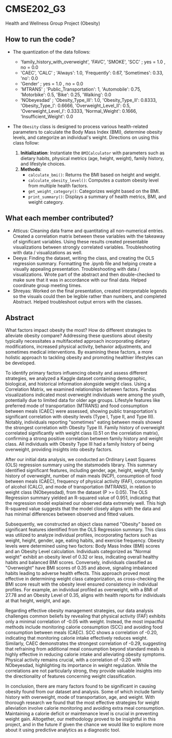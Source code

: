 # CMSE202_G3
Health and Wellness Group Project (Obesity)

## **How to run the code?** 
- The quantization of the data follows:
  - 'family_history_with_overweight', 'FAVC', 'SMOKE', 'SCC' ; yes = 1.0 , no = 0.0
  - 'CAEC', 'CALC' ;  'Always': 1.0, 'Frequently': 0.67, 'Sometimes': 0.33, 'no': 0.0
  - 'Gender' ; yes = 1.0 ,  no = 0.0
  - 'MTRANS' ; 'Public_Transportation': 1, 'Automobile': 0.75, 'Motorbike': 0.5, 'Bike': 0.25, 'Walking': 0.0
  - 'NObeyesdad' ; 'Obesity_Type_III': 1.0, 'Obesity_Type_II': 0.8333, 'Obesity_Type_I': 0.6666, 'Overweight_Level_II': 0.5, 'Overweight_Level_I':
    0.3333, 'Normal_Weight': 0.1666, 'Insufficient_Weight': 0.0  

- The `Obesity` class is designed to process various health-related parameters to calculate the Body Mass Index (BMI), determine obesity levels, and categorize an individual's weight. Directions on using this class follow:
  1.  **Initialization**: Instantiate the `BMICalculator` with parameters such as dietary habits, physical metrics (age, height, weight), family history, and lifestyle choices.
  2.   **Methods**:
       - `calculate_bmi()`: Returns the BMI based on height and weight.
       - `calculate_obesity_level()`: Computes a custom obesity level from multiple health factors.
       - `get_weight_category()`: Categorizes weight based on the BMI.
       - `print_summary()`: Displays a summary of health metrics, BMI, and weight category. 

## **What each member contributed?**
- Atticus: Cleaning data frame and quantitating all non-numerical entries.  Created a correlation matrix between these variables with the takeaway of significant variables. Using these results created presentable visualizations between strongly correlated variables. Troubleshooting with data / visualizations as well.  
- Deeya: Finding the dataset, writing the class, and creating the OLS regression summary. Formatting the .ipynb file and helping create a visually appealing presentation. Troubleshooting with data / visualizations. Wrote part of the abstract and then double-checked to make sure that it was in accordance with our final data. Helped coordinate group meeting times.
- Shreyas: Worked on the final presentation, created interpretable legends so the visuals could then be legible rather than numbers, and completed Abstract. Helped troubleshoot output errors with the classes.


## **Abstract** 

  What factors impact obesity the most? How do different strategies to alleviate obesity compare? Addressing these questions about obesity typically necessitates a multifaceted approach incorporating dietary modifications, increased physical activity, behavior adjustments, and sometimes medical interventions.  By examining these factors, a more holistic approach to tackling obesity and promoting healthier lifestyles can be developed. 

  To identify primary factors influencing obesity and assess different strategies, we analyzed a Kaggle dataset containing demographic, biological, and historical information alongside weight class. Using a Correlation Matrix, we examined relationships between factors. Pandas visualizations indicated most overweight individuals were among the youth, potentially due to limited data for older age groups. Lifestyle features like preferred mode of transportation (MTRANS) and food consumption between meals (CAEC) were assessed, showing public transportation's significant correlation with obesity levels (Type I, Type II, and Type III). Notably, individuals reporting "sometimes" eating between meals showed the strongest correlation with Obesity Type III. Family history of overweight correlated significantly with weight class (0.51 on the correlation matrix), confirming a strong positive correlation between family history and weight class. All individuals with Obesity Type III had a family history of being overweight, providing insights into obesity factors. 

  After our initial data analysis, we conducted an Ordinary Least Squares (OLS) regression summary using the statsmodels library. This summary identified significant features, including gender, age, height, weight, family history of overweight, number of main meals (NCP), consumption of food between meals (CAEC), frequency of physical activity (FAF), consumption of alcohol (CALC), and mode of transportation (MTRANS), in relation to weight class (NObeyesdad), from the dataset (P >= 0.05). The OLS Regression summary yielded an R-squared value of 0.951, indicating that the regression model explained our observed data extremely well. This high R-squared value suggests that the model closely aligns with the data and has minimal differences between observed and fitted values. 

 Subsequently, we constructed an object class named "Obesity" based on significant features identified from the OLS Regression summary. This class was utilized to analyze individual profiles, incorporating factors such as weight, height, gender, age, eating habits, and exercise frequency. Obesity levels were determined using two factors: Body Mass Index (BMI) scores and an Obesity Level calculation. Individuals categorized as "Normal weight" exhibit an obesity level of 0.32 or less, indicating overall healthy habits and balanced BMI scores. Conversely, individuals classified as "Overweight" have BMI scores of 0.35 and above, signaling imbalanced habits leading to adverse health effects. This approach proved most effective in determining weight class categorization, as cross-checking the BMI score result with the obesity level ensured consistency in individual profiles. For example, an individual profiled as overweight, with a BMI of 27.78 and an Obesity Level of 0.35, aligns with health reports for individuals at that height, weight, and age. 

  Regarding effective obesity management strategies, our data analysis challenges common beliefs by revealing that physical activity (FAF) exhibits only a minimal correlation of -0.05 with weight. Instead, the most impactful methods include monitoring calorie consumption (SCC) and avoiding food consumption between meals (CAEC). SCC shows a correlation of -0.20, indicating that monitoring calorie intake effectively reduces weight. Similarly, CAEC demonstrates the strongest correlation of -0.29, suggesting that refraining from additional meal consumption beyond standard meals is highly effective in reducing calorie intake and alleviating obesity symptoms. Physical activity remains crucial, with a correlation of -0.20 with NObeyesdad, highlighting its importance in weight regulation. While the correlations are not particularly strong, they provide valuable insights into the directionality of features concerning weight classification. 

  In conclusion, there are many factors found to be significant in causing obesity found from our dataset and analysis. Some of which include family history with overweight, mode of transportation, age, and weight. With thorough research we found that the most effective strategies for weight alleviation involve calorie monitoring and avoiding extra meal consumption. Maintaining a calorie deficit or maintenance level is crucial in preventing weight gain. Altogether, our methodology proved to be insightful in this project, and in the future if given the chance we would like to explore more about it using predictive analytics as a diagnostic tool. 
